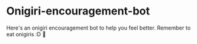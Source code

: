 # Onigiri-encouragement-bot

Here's an onigiri encouragement bot to help you feel better. 
Remember to eat onigiris
:D
🍙
